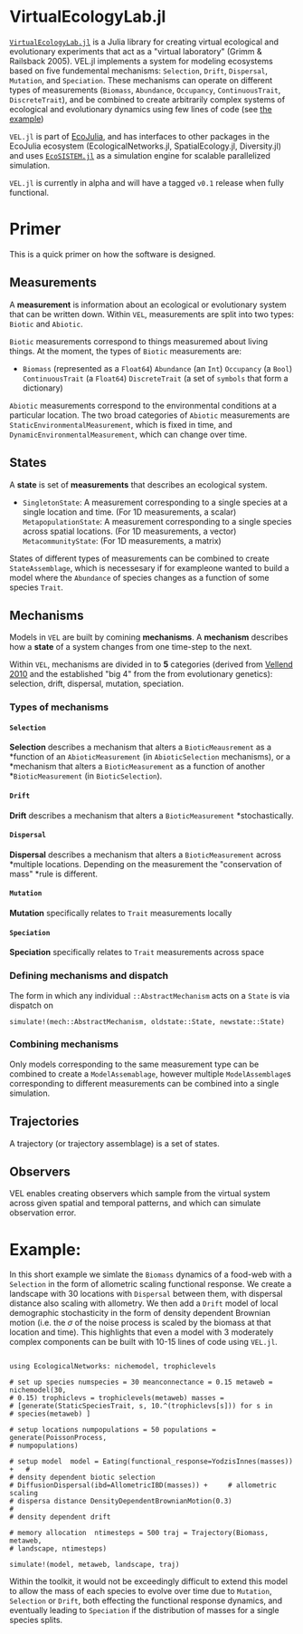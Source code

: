 # VirtualEcologyLab.jl

[`VirtualEcologyLab.jl`](https://gottacatchenall.github.io/VirtualEcologyLab.jl/dev/)
is a Julia library for creating virtual ecological and evolutionary experiments
that act as a "virtual laboratory" (Grimm & Railsback 2005).  VEL.jl implements
a system for modeling ecosystems based on five fundemental mechanisms:
`Selection`, `Drift`, `Dispersal`, `Mutation`, and `Speciation`. These
mechanisms can operate on different types of measurements (`Biomass`,
`Abundance`, `Occupancy`, `ContinuousTrait`, `DiscreteTrait`), and be combined
to create arbitrarily complex systems of ecological and evolutionary dynamics
using few lines of code (see [the example](#example))

`VEL.jl` is part of [EcoJulia](https://github.com/EcoJulia), and has interfaces
to other packages in the EcoJulia ecosystem (EcologicalNetworks.jl,
SpatialEcology.jl, Diversity.jl) and uses
[`EcoSISTEM.jl`](https://github.com/boydorr/EcoSISTEM.jl) as a simulation engine
for scalable parallelized simulation.

`VEL.jl` is currently in alpha and will have a tagged `v0.1` release when fully
functional.

# Primer

This is a quick primer on how the software is designed.

## Measurements

A **measurement** is information about an ecological or evolutionary system that
can be written down. Within `VEL`, measurements are split into two types:
`Biotic` and `Abiotic`.

`Biotic` measurements correspond to things measuremed about living things. At
the moment, the types of `Biotic` measurements are:

- `Biomass` (represented as a `Float64`) `Abundance` (an `Int`) `Occupancy` (a
  `Bool`) `ContinuousTrait` (a `Float64`) `DiscreteTrait` (a set of `symbols`
  that form a dictionary)

`Abiotic` measurements correspond to the environmental conditions at a
particular location. The two broad categories of `Abiotic` measurements are
`StaticEnvironmentalMeasurement`, which is fixed in time, and
`DynamicEnvironmentalMeasurement`, which can change over time.

## States

A **state** is set of **measurements** that describes an ecological system.

- `SingletonState`: A measurement corresponding to a single species at a single
  location and time. (For 1D measurements, a scalar) `MetapopulationState`: A
  measurement corresponding to a single species across spatial locations. (For
  1D measurements, a vector) `MetacommunityState`: (For 1D measurements, a
  matrix)

States of different types of measurements can be combined to create
`StateAssemblage`, which is necessesary if for exampleone wanted to build a
model where the `Abundance` of species changes as a function of some species
`Trait`.

## Mechanisms

Models in `VEL` are built by comining **mechanisms**. A **mechanism** describes
how a **state** of a system  changes from one time-step to the next.

Within `VEL`, mechanisms are divided in to **5** categories  (derived from
[Vellend 2010](http://www.dx.doi.org/10.1086/652373) and the established "big 4"
from the from evolutionary genetics): selection, drift, dispersal, mutation,
speciation.

### Types of mechanisms

#### `Selection`

**Selection** describes a mechanism that alters a `BioticMeausrement` as a
*function of an `AbioticMeasurement` (in `AbioticSelection` mechanisms), or a
*mechanism that alters a `BioticMeasurement` as a function of another
*`BioticMeasurement` (in `BioticSelection`).

#### `Drift`

**Drift** describes a mechanism that alters a `BioticMeasurement`
*stochastically.

#### `Dispersal`

**Dispersal** describes a mechanism that alters a `BioticMeasurement` across
*multiple locations. Depending on the measurement the "conservation of mass"
*rule is different.   

#### `Mutation`

**Mutation** specifically relates to `Trait` measurements locally

#### `Speciation`

**Speciation** specifically relates to `Trait` measurements across space

### Defining mechanisms and dispatch

The form in which any individual `::AbstractMechanism` acts on a `State` is via
dispatch on

`simulate!(mech::AbstractMechanism, oldstate::State, newstate::State)`

### Combining mechanisms

Only models corresponding to the same measurement type can be combined to create
a `ModelAssemablage`, however multiple `ModelAssemblage`s corresponding to
different measurements can be combined into a single simulation.  

## Trajectories

A trajectory (or trajectory assemblage) is a set of states.

## Observers

VEL enables creating observers which sample from the virtual system across given
spatial and temporal patterns, and which can simulate observation error.  

# Example:

In this short example we simlate the `Biomass` dynamics of a food-web with a
`Selection` in the form of allometric scaling functional response. We create a
landscape with 30 locations with `Dispersal` between them, with dispersal
distance also scaling with allometry. We then add a `Drift` model of local
demographic stochasticity in the form of density dependent Brownian motion (i.e.
the $\sigma$ of the noise process is scaled by the biomass at that location and
time). This highlights that even a model with 3 moderately complex components
can be built with 10-15 lines of code using `VEL.jl`.  

``` using VirtualEcologicalLaboratory using Distributions: Exponential

using EcologicalNetworks: nichemodel, trophiclevels

# set up species numspecies = 30 meanconnectance = 0.15 metaweb = nichemodel(30,
# 0.15) trophiclevs = trophiclevels(metaweb) masses =
# [generate(StaticSpeciesTrait, s, 10.^(trophiclevs[s])) for s in
# species(metaweb) ]

# setup locations numpopulations = 50 populations = generate(PoissonProcess,
# numpopulations)

# setup model  model = Eating(functional_response=YodzisInnes(masses)) +   #
# density dependent biotic selection
# DiffusionDispersal(ibd=AllometricIBD(masses)) +     # allometric scaling
# dispersa distance DensityDependentBrownianMotion(0.3)                 #
# density dependent drift

# memory allocation  ntimesteps = 500 traj = Trajectory(Biomass, metaweb,
# landscape, ntimesteps)

simulate!(model, metaweb, landscape, traj)

```

Within the toolkit, it would not be exceedingly difficult to extend this model
to allow the mass of each species to evolve over time due to `Mutation`,
`Selection` or `Drift`, both effecting the functional response dynamics, and
eventually leading to `Speciation` if the distribution of masses for a single
species splits.
